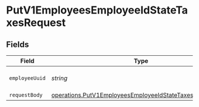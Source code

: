 # PutV1EmployeesEmployeeIdStateTaxesRequest


## Fields

| Field                                                                                                                                       | Type                                                                                                                                        | Required                                                                                                                                    | Description                                                                                                                                 |
| ------------------------------------------------------------------------------------------------------------------------------------------- | ------------------------------------------------------------------------------------------------------------------------------------------- | ------------------------------------------------------------------------------------------------------------------------------------------- | ------------------------------------------------------------------------------------------------------------------------------------------- |
| `employeeUuid`                                                                                                                              | *string*                                                                                                                                    | :heavy_check_mark:                                                                                                                          | The UUID of the employee                                                                                                                    |
| `requestBody`                                                                                                                               | [operations.PutV1EmployeesEmployeeIdStateTaxesRequestBody](../../../sdk/models/operations/putv1employeesemployeeidstatetaxesrequestbody.md) | :heavy_minus_sign:                                                                                                                          | N/A                                                                                                                                         |